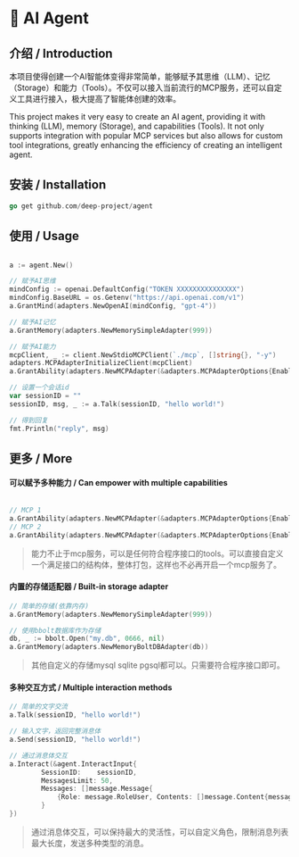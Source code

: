 # 🦉 AI Agent

## 介绍 / Introduction

本项目使得创建一个AI智能体变得非常简单，能够赋予其思维（LLM）、记忆（Storage）和能力（Tools）。不仅可以接入当前流行的MCP服务，还可以自定义工具进行接入，极大提高了智能体创建的效率。

This project makes it very easy to create an AI agent, providing it with thinking (LLM), memory (Storage), and capabilities (Tools). It not only supports integration with popular MCP services but also allows for custom tool integrations, greatly enhancing the efficiency of creating an intelligent agent.

## 安装 / Installation

```go
go get github.com/deep-project/agent
```

## 使用 / Usage
```go

a := agent.New()

// 赋予AI思维
mindConfig := openai.DefaultConfig("TOKEN XXXXXXXXXXXXXXX")
mindConfig.BaseURL = os.Getenv("https://api.openai.com/v1")
a.GrantMind(adapters.NewOpenAI(mindConfig, "gpt-4"))

// 赋予AI记忆
a.GrantMemory(adapters.NewMemorySimpleAdapter(999))

// 赋予AI能力
mcpClient, _ := client.NewStdioMCPClient(`./mcp`, []string{}, "-y")
adapters.MCPAdapterInitializeClient(mcpClient)
a.GrantAbility(adapters.NewMCPAdapter(&adapters.MCPAdapterOptions{Enable: true}, mcpClient))

// 设置一个会话id
var sessionID = ""
sessionID, msg, _ := a.Talk(sessionID, "hello world!")

// 得到回复
fmt.Println("reply", msg)
```

## 更多 / More
#### 可以赋予多种能力 / Can empower with multiple capabilities
```go

// MCP 1
a.GrantAbility(adapters.NewMCPAdapter(&adapters.MCPAdapterOptions{Enable: true}, MCP_1))
// MCP 2
a.GrantAbility(adapters.NewMCPAdapter(&adapters.MCPAdapterOptions{Enable: true}, MCP_2))

```
> 能力不止于mcp服务，可以是任何符合程序接口的tools。可以直接自定义一个满足接口的结构体，整体打包，这样也不必再开启一个mcp服务了。

#### 内置的存储适配器 / Built-in storage adapter
```go
// 简单的存储(依靠内存)
a.GrantMemory(adapters.NewMemorySimpleAdapter(999))

// 使用bbolt数据库作为存储
db, _ := bbolt.Open("my.db", 0666, nil)
a.GrantMemory(adapters.NewMemoryBoltDBAdapter(db))
```
> 其他自定义的存储mysql sqlite pgsql都可以。只需要符合程序接口即可。

#### 多种交互方式 / Multiple interaction methods
```go
// 简单的文字交流
a.Talk(sessionID, "hello world!")

// 输入文字，返回完整消息体
a.Send(sessionID, "hello world!")

// 通过消息体交互
a.Interact(&agent.InteractInput{
		SessionID:    sessionID,
		MessagesLimit: 50,
		Messages: []message.Message{
			{Role: message.RoleUser, Contents: []message.Content{message.NewMessageWithContentText("hello world!")}},
		}
})

```
> 通过消息体交互，可以保持最大的灵活性，可以自定义角色，限制消息列表最大长度，发送多种类型的消息。